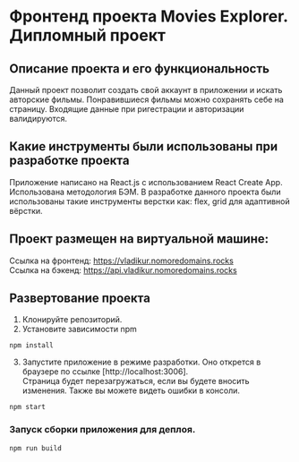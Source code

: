 # Фронтенд проекта Movies Explorer. Дипломный проект 

## Описание проекта и его функциональность
Данный проект позволит создать свой аккаунт в приложении и искать авторские фильмы. Понравившиеся фильмы можно сохранять себе на страницу. Входящие данные при ригестрации и авторизации валидируются.

## Какие инструменты были использованы при разработке проекта
Приложение написано на React.js с использованием React Create App. Использована методология БЭМ. В разработке данного проекта были использованы такие инструменты верстки как: flex, grid для адаптивной вёрстки.

## Проект размещен на виртуальной машине:
Ссылка на фронтенд: https://vladikur.nomoredomains.rocks \
Ссылка на бэкенд: https://api.vladikur.nomoredomains.rocks

## Развертование проекта

1. Клонируйте репозиторий.
2. Установите зависимости npm
```
npm install
```
3. Запустите приложение в режиме разработки. Оно открется в браузере по ссылке [http://localhost:3006].\
Страница будет перезагружаться, если вы будете вносить изменения. Также вы можете видеть ошибки в консоли.
```
npm start
```
### Запуск сборки приложения для деплоя.
```
npm run build
```

